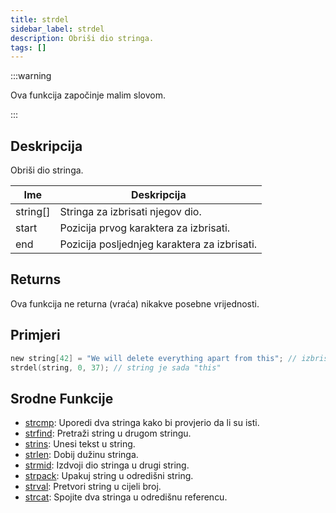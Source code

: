 ```yaml
---
title: strdel
sidebar_label: strdel
description: Obriši dio stringa.
tags: []
---
```


:::warning

Ova funkcija započinje malim slovom.

:::

## Deskripcija

Obriši dio stringa.

| Ime      | Deskripcija                                  |
| -------- | -------------------------------------------- |
| string[] | Stringa za izbrisati njegov dio.             |
| start    | Pozicija prvog karaktera za izbrisati.       |
| end      | Pozicija posljednjeg karaktera za izbrisati. |

## Returns

Ova funkcija ne returna (vraća) nikakve posebne vrijednosti.

## Primjeri

```c
new string[42] = "We will delete everything apart from this"; // izbrisati ćemo sve osim 'this'
strdel(string, 0, 37); // string je sada "this"
```

## Srodne Funkcije

- [strcmp](strcmp): Uporedi dva stringa kako bi provjerio da li su isti.
- [strfind](strfind): Pretraži string u drugom stringu.
- [strins](strins): Unesi tekst u string.
- [strlen](strlen): Dobij dužinu stringa.
- [strmid](strmid): Izdvoji dio stringa u drugi string.
- [strpack](strpack): Upakuj string u odredišni string.
- [strval](strval): Pretvori string u cijeli broj.
- [strcat](strcat): Spojite dva stringa u odredišnu referencu.
